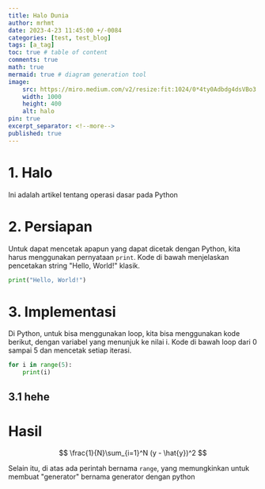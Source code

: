 ```yaml
---
title: Halo Dunia
author: mrhmt
date: 2023-4-23 11:45:00 +/-0084
categories: [test, test_blog]
tags: [a_tag]
toc: true # table of content
comments: true 
math: true
mermaid: true # diagram generation tool
image:
    src: https://miro.medium.com/v2/resize:fit:1024/0*4ty0Adbdg4dsVBo3.png
    width: 1000 
    height: 400
    alt: halo
pin: true
excerpt_separator: <!--more-->
published: true
---
```


# 1. Halo

Ini adalah artikel tentang operasi dasar pada Python

<!--more-->
# 2. Persiapan


Untuk dapat mencetak apapun yang dapat dicetak dengan Python, kita harus menggunakan pernyataan `print`. Kode di bawah menjelaskan pencetakan string "Hello, World!" klasik.

````python
print("Hello, World!")
````

# 3. Implementasi

Di Python, untuk bisa menggunakan loop, kita bisa menggunakan kode berikut, dengan variabel yang menunjuk ke nilai i. Kode di bawah loop dari 0 sampai 5 dan mencetak setiap iterasi.

````python
for i in range(5):
    print(i)
````

## 3.1 hehe


# Hasil

$$ \frac{1}{N}\sum_{i=1}^N (y - \hat{y})^2 $$

Selain itu, di atas ada perintah bernama `range`, yang memungkinkan untuk membuat "generator" bernama generator dengan python